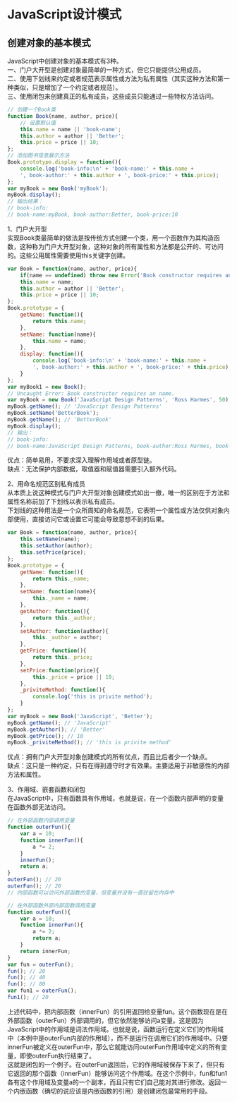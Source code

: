 # JavaScript设计模式
## 创建对象的基本模式  
JavaScript中创建对象的基本模式有3种。  
一、门户大开型是创建对象最简单的一种方式，但它只能提供公用成员。  
二、使用下划线来约定或者规范表示属性或方法为私有属性（其实这种方法和第一种类似，只是增加了一个约定或者规范）。  
三、使用闭包来创建真正的私有成员，这些成员只能通过一些特权方法访问。
```javascript
// 创建一个Book类
function Book(name, author, price){
	// 设置默认值
	this.name = name || 'book-name';
	this.author = author || 'Better';
	this.price = price || 10;
};
// 添加图书信息展示方法
Book.prototype.display = function(){
	console.log('book-info:\n' + 'book-name:' + this.name + 
	', book-author:' + this.author + ', book-price:' + this.price);
};
var myBook = new Book('myBook');
myBook.display();
// 输出结果：
// book-info:
// book-name:myBook, book-author:Better, book-price:10
```
1、门户大开型  
实现Book类最简单的做法是按传统方式创建一个类，用一个函数作为其构造函数，这种称为门户大开型对象，这种对象的所有属性和方法都是公开的、可访问的。这些公用属性需要使用this关键字创建。
```javascript
var Book = function(name, author, price){
	if(name == undefined) throw new Error('Book constructor requires an name.');
	this.name = name;
	this.author = author || 'Better';
	this.price = price || 10;
};
Book.prototype = {
	getName: function(){
		return this.name;
	},
	setName: function(name){
		this.name = name;
	},
	display: function(){
		console.log('book-info:\n' + 'book-name:' + this.name + 
		', book-author:' + this.author + ', book-price:' + this.price);
	}
};
var myBook1 = new Book();
// Uncaught Error: Book constructor requires an name.
var myBook = new Book('JavaScript Design Patterns', 'Ross Harmes', 50);
myBook.getName(); // 'JavaScript Design Patterns'
myBook.setName('BetterBook');
myBook.getName(); // 'BetterBook'
myBook.display();
// 输出：
// book-info:
// book-name:JavaScript Design Patterns, book-author:Ross Harmes, book-price:50
```
优点：简单易用，不要求深入理解作用域或者原型链。  
缺点：无法保护内部数据，取值器和赋值器需要引入额外代码。  

2、用命名规范区别私有成员  
从本质上说这种模式与门户大开型对象创建模式如出一撤，唯一的区别在于方法和属性名称前加了下划线以表示私有成员。  
下划线的这种用法是一个众所周知的命名规范，它表明一个属性或方法仅供对象内部使用，直接访问它或设置它可能会导致意想不到的后果。
```javascript
var Book = function(name, author, price){
	this.setName(name);
	this.setAuthor(author);
	this.setPrice(price);
};
Book.prototype = {
	getName: function(){
		return this._name;
	},
	setName: function(name){
		this._name = name;
	},
	getAuthor: function(){
		return this._author;
	},
	setAuthor: function(author){
		this._author = author;
	},
	getPrice: function(){
		return this._price;
	},
	setPrice:function(price){
		this._price = price || 10;
	},
	_priviteMethod: function(){
		console.log('this is privite method');
	}
};
var myBook = new Book('JavaScript', 'Better');
myBook.getName(); // 'JavaScript'
myBook.getAuthor(); // 'Better'
myBook.getPrice(); // 10
myBook._priviteMethod(); // 'this is privite method'
```
优点：拥有门户大开型对象创建模式的所有优点，而且比后者少一个缺点。  
缺点：这只是一种约定，只有在得到遵守时才有效果。主要适用于非敏感性的内部方法和属性。  

3、作用域、嵌套函数和闭包  
在JavaScript中，只有函数具有作用域，也就是说，在一个函数内部声明的变量在函数外部无法访问。  
```javascript
// 在外部函数内部调用变量
function outerFun(){
	var a = 10;
	function innerFun(){
		a *= 2;
	}
	innerFun();
	return a;
}
outerFun(); // 20
outerFun(); // 20
// 内部函数可以访问外部函数的变量，但变量并没有一直驻留在内存中
```
```javascript
// 在外部函数外部内部函数调用变量
function outerFun(){
	var a = 10;
	function innerFun(){
		a *= 2;
		return a;
	}
	return innerFun;
}
var fun = outerFun();
fun(); // 20
fun(); // 40
fun(); // 80
var fun1 = outerFun();
fun1(); // 20
```
上述代码中，把内部函数（innerFun）的引用返回给变量fun。这个函数现在是在外部函数（outerFun）外部调用的，但它依然能够访问a变量。这是因为JavaScript中的作用域是词法作用域。也就是说，函数运行在定义它们的作用域中（本例中是outerFun内部的作用域），而不是运行在调用它们的作用域中。只要innerFun被定义在outerFun中，那么它就能访问outerFun作用域中定义的所有变量，即使outerFun执行结束了。  
这就是闭包的一个例子。在outerFun返回后，它的作用域被保存下来了，但只有它返回的那个函数（innerFun）能够访问这个作用域。在这个示例中，fun和fun1各有这个作用域及变量a的一个副本，而且只有它们自己能对其进行修改。返回一个内嵌函数（确切的说应该是内嵌函数的引用）是创建闭包最常用的手段。
